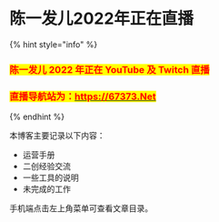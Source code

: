 # 陈一发儿2022年正在直播

{% hint style="info" %}
### <mark style="color:red;">**陈一发儿 2022 年正在 YouTube 及 Twitch 直播**</mark>

### <mark style="color:red;">直播导航站为：</mark>[<mark style="color:red;">https://67373.Net</mark>](./#zhi-bo-dao-hang-zhan-wei-https67373.net)<mark style="color:red;"></mark>
{% endhint %}



本博客主要记录以下内容：

* 运营手册
* 二创经验交流
* 一些工具的说明
* 未完成的工作

手机端点击左上角菜单可查看文章目录。
